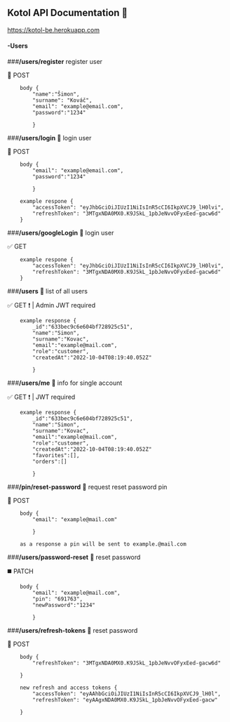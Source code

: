 ## Kotol API Documentation :page_facing_up:

https://kotol-be.herokuapp.com

#### -Users



###**/users/register** 
register user

:large_orange_diamond: POST
        

        body {
            "name":"Šimon",
            "surname": "Kováč",
            "email": "example@email.com",
            "password":"1234"

            }

###**/users/login** :link:
login user

:large_orange_diamond: POST

        body {
            "email": "example@email.com",
            "password":"1234"

            }
        
        example respone {
            "accessToken": "eyJhbGciOiJIUzI1NiIsInR5cCI6IkpXVCJ9_lH0lvi",
            "refreshToken": "3MTgxNDA0MX0.K9JSkL_1pbJeNvvOFyxEed-gacw6d"
        }
###**/users/googleLogin** :link:
login user

:white_check_mark: GET

        example respone {
            "accessToken": "eyJhbGciOiJIUzI1NiIsInR5cCI6IkpXVCJ9_lH0lvi",
            "refreshToken": "3MTgxNDA0MX0.K9JSkL_1pbJeNvvOFyxEed-gacw6d"
        }
###**/users** :link:
list of all users

:white_check_mark: GET :heavy_exclamation_mark: |  Admin JWT required

        example response {
            _id":"633bec9c6e604bf728925c51",
            "name":"Simon",
            "surname":"Kovac",
            "email":"example@mail.com",
            "role":"customer",
            "createdAt":"2022-10-04T08:19:40.052Z"
            
            }

###**/users/me** :link:
info for single account

:white_check_mark: GET :heavy_exclamation_mark: | JWT required

        example response {
            _id":"633bec9c6e604bf728925c51",
            "name":"Simon",
            "surname":"Kovac",
            "email":"example@mail.com",
            "role":"customer",
            "createdAt":"2022-10-04T08:19:40.052Z"
            "favorites":[],
            "orders":[]
            
            }
###**/pin/reset-password** :link:
request reset password pin

:large_orange_diamond: POST

        body {
            "email": "example@mail.com"

            }
        
        as a response a pin will be sent to example.@mail.com
        

###**/users/password-reset** :link:
reset password

:black_medium_square: PATCH 

        body {
            "email": "example@mail.com",
            "pin": "691763",
            "newPassword":"1234"

            }

###**/users/refresh-tokens** :link:
reset password

:large_orange_diamond: POST 

        body {
            "refreshToken": "3MTgxNDA0MX0.K9JSkL_1pbJeNvvOFyxEed-gacw6d"

        }
        
        new refresh and access tokens {
            "accessToken": "eyAAhbGciOiJIUzI1NiIsInR5cCI6IkpXVCJ9_lH0l",
            "refreshToken": "eyAAgxNDA0MX0.K9JSkL_1pbJeNvvOFyxEed-gacw"

        }



